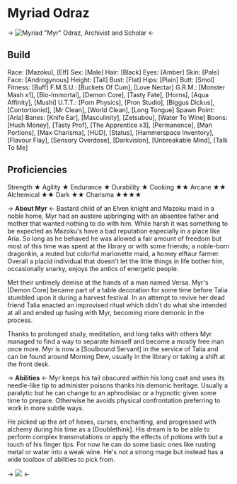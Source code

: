 # Myriad Odraz
-> ![Myriad "Myr" Odraz, Archivist and Scholar](https://s.sankakucomplex.com/data/25/04/2504885fab98bc8a81fff365f60f05f6.png?e=1672115141&m=MzwKoRkXaBWXZjARNctI2Q) <-

## Build
Race: [Mazoku], [Elf]
Sex: [Male]
Hair: [Black]
Eyes: [Amber]
Skin: [Pale]
Face: [Androgynous]
Height: [Tall]
Bust: [Flat]
Hips: [Plain]
Butt: [Smol]
Fitness: [Buff]
F.M.S.U.: [Buckets Of Cum], [Love Nectar]
G.R.M.: [Monster Mash x1], [Bio-Immortal], [Demon Core], [Tasty Fate], [Horns], [Aqua Affinity], [Mushi]
U.T.T.: [Porn Physics], [Pron Studio], [Biggus Dickus], [Contortionist], [Mr Clean], [World Clean], [Long Tongue]
Spawn Point: [Aria]
Banes: [Knife Ear], [Masculinity], [Zetsubou], [Water To Wine]
Boons: [Hush Money], [Tasty Prof], [The Apprentice x3], [Permanence], [Man Portions], [Max Charisma], [HUD], [Status], [Hammerspace Inventory], [Flavour Flay], [Sensory Overdose], [Darkvision], [Unbreakable Mind], [Talk To Me]

## Proficiencies
Strength
★
Agility
★
Endurance
★
Durability
★
Cooking
★★
Arcane
★★
Alchemical
★★
Dark
★★
Charisma
★★★★

-> **About Myr** <-
Bastard child of an Elven knight and Mazoku maid in a noble home, Myr had an austere upbringing with an absentee father and mother that wanted nothing to do with him. While harsh it was something to be expected as Mazoku's have a bad reputation especially in a place like Aria. So long as he behaved he was allowed a fair amount of freedom but most of this time was spent at the library or with some friends; a noble-born dragonkin, a muted but colorful marionette maid, a homey elftaur farmer. Overall a placid individual that doesn't let the little things in life bother him, occasionally snarky, enjoys the antics of energetic people.

Met their untimely demise at the hands of a man named Versa. Myr's [Demon Core] became part of a table decoration for some time before Talia stumbled upon it during a harvest festival. In an attempt to revive her dead friend Talia enacted an improvised ritual which didn't do what she intended at all and ended up fusing with Myr, becoming more demonic in the process.

Thanks to prolonged study, meditation, and long talks with others Myr managed to find a way to separate himself and become a mostly free man once more. Myr is now a [Soulbound Servant] in the service of Talia and can be found around Morning Dew, usually in the library or taking a shift at the front desk.

-> **Abilities** <-
Myr keeps his tail obscured within his long coat and uses its needle-like tip to administer poisons thanks his demonic heritage. Usually a paralytic but he can change to an aphrodisiac or a hypnotic given some time to prepare. Otherwise he avoids  physical confrontation preferring to work in more subtle ways.

He picked up the art of hexes, curses, enchanting, and progressed with alchemy during his time as a [Doublethink]. His dream is to be able to perform complex transmutations or apply the effects of potions with but a touch of his finger tips. For now he can do some basic ones like rusting metal or water into a weak wine. He's not a strong mage but instead has a wide toolbox of abilities to pick from.

-> ![](https://s.sankakucomplex.com/data/ec/6d/ec6d6f2db19be506f3568a83c5e3e2be.png?e=1672116197&m=4hksH7ivPNjZmfuStJ31_g) <-
